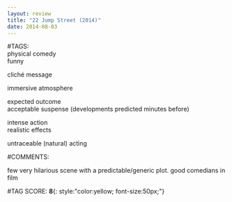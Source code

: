 ```yaml
---  
layout: review  
title: "22 Jump Street (2014)"  
date: 2014-08-03  
---  
```

  
#TAGS:  
physical comedy  
funny  
  
cliché message  
  
immersive atmosphere  
  
expected outcome  
acceptable suspense (developments predicted minutes before)  
  
intense action  
realistic effects  
  
untraceable (natural) acting  
  
#COMMENTS:  
  
few very hilarious scene with a predictable/generic plot. good comedians in film  
  
  
  
  
  
#TAG SCORE: **8**{: style:"color:yellow; font-size:50px;"}  
